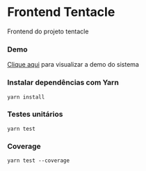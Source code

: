 # Frontend Tentacle

Frontend do projeto tentacle

### Demo

[Clique aqui](https://tentacle-games.firebaseapp.com/) para visualizar a demo do sistema

### Instalar dependências com Yarn

```
yarn install
```

### Testes unitários

```
yarn test
```

### Coverage

```
yarn test --coverage
```
